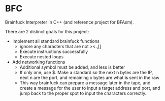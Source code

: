 # BFC
Brainfuck Interpreter in C++ (and reference project for BFAsm).

There are 2 distinct goals for this project:

* Implement all standard brainfuck functions
  * ignore any characters that are not ><.,[]
  * Execute instructions successfully
  * Execute nested loops
* Add networking functions
  * Additional symbol must be added, and less is better
  * If only one, use $. Make a standard so the next n bytes are the IP, next n are the port, and remaining x bytes are what is sent in the raw
  * This way brainfuck can prepare a message later in the tape, and create a message for the user to input a target address and port, and jump back to the proper spot to input the characters correctly.
